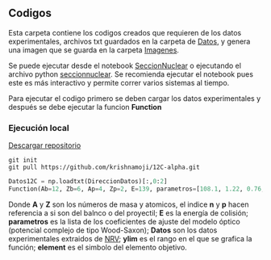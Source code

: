 ## Codigos

Esta carpeta contiene los codigos creados que requieren de los datos experimentales, archivos txt guardados en la carpeta de [Datos](https://github.com/krishnamoji/12C-alpha/tree/main/Codigos/Datos), y genera una imagen que se guarda en la carpeta [Imagenes](https://github.com/krishnamoji/12C-alpha/tree/main/Codigos/Imagenes).

Se puede ejecutar desde el notebook [SeccionNuclear](https://github.com/krishnamoji/12C-alpha/blob/main/Codigos/SeccionNuclear_alfa_12C.ipynb) o ejecutando el archivo python [seccionnuclear](https://github.com/krishnamoji/12C-alpha/blob/main/Codigos/seccionnuclear.py). Se recomienda ejecutar el notebook pues este es más interactivo y permite correr varios sistemas al tiempo.

Para ejecutar el codigo primero se deben cargar los datos experimentales y después se debe ejecutar la funcion **Function** 

<h3> Ejecución local </h3>

[Descargar repositorio](https://github.com/krishnamoji/12C-alpha/archive/refs/heads/main.zip)

```linux
git init
git pull https://github.com/krishnamoji/12C-alpha.git
```


```python
Datos12C = np.loadtxt(DireccionDatos)[:,0:2]
Function(Ab=12, Zb=6, Ap=4, Zp=2, E=139, parametros=[108.1, 1.22, 0.76, 16.9, 1.85, 0.47, 1.26 ], Datos=Datos12C, ylim=(0.01,100), element='C')
```
Donde **A** y **Z** son los números de masa y atomicos, el indice **n** y **p** hacen referencia a si son del balnco o del proyectil; **E** es la energía de colisión; **parametros** es la lista de los coeficientes de ajuste del modelo óptico (potencial complejo de tipo Wood-Saxon); **Datos** son los datos experimentales extraidos de [NRV](http://nrv.jinr.ru/nrv/webnrv/expdata/?tab=elastic); **ylim** es el rango en el que se grafica la función; **element** es el simbolo del elemento objetivo.
